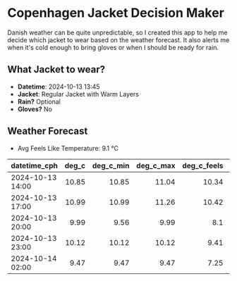 
# Copenhagen Jacket Decision Maker

Danish weather can be quite unpredictable, so I created this app to help me decide which jacket to wear based on the weather forecast. 
It also alerts me when it's cold enough to bring gloves or when I should be ready for rain.

## What Jacket to wear?

- **Datetime**: 2024-10-13 13:45
- **Jacket**: Regular Jacket with Warm Layers
- **Rain?** Optional
- **Gloves?** No

## Weather Forecast
- Avg Feels Like Temperature: 9.1 °C

| datetime_cph     |   deg_c |   deg_c_min |   deg_c_max |   deg_c_feels | weather   | wind   | rain   |
|:-----------------|--------:|------------:|------------:|--------------:|:----------|:-------|:-------|
| 2024-10-13 14:00 |   10.85 |       10.85 |       11.04 |         10.34 | Rain      | Low    | Low    |
| 2024-10-13 17:00 |   10.99 |       10.99 |       11.26 |         10.42 | Rain      | Low    | Low    |
| 2024-10-13 20:00 |    9.99 |        9.56 |        9.99 |          8.1  | Clouds    | Low    | None   |
| 2024-10-13 23:00 |   10.12 |       10.12 |       10.12 |          9.41 | Clouds    | Low    | None   |
| 2024-10-14 02:00 |    9.47 |        9.47 |        9.47 |          7.25 | Clouds    | Low    | None   |
        